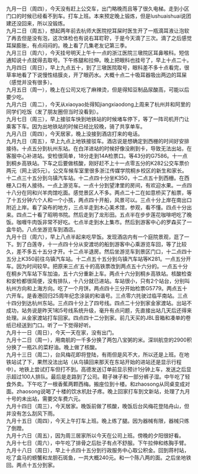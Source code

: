 九月一日（周四），今天没有赶上公交车，出门略晚而且等了很久电梯。走到小区门口的时候已经看不到车。打车上班。本来预定晚上锻炼，但是lushuaishuai说团建还没回来，所以没锻炼。</br>
九月二日（周五），想起两年前去杭师大医院挖耳屎时医生开了一瓶滴耳液让泡软了再去但是没有泡，这次体检也有说右耳耵聍，于是今天滴了三次。滴了之后感觉耳屎膨胀，有点闷闷的。晚上看了几集老友记第三季。</br>
九月三日（周六），今天挂号明天上午十一点的浙江医院三墩院区耳鼻喉科。短信通知说十点就得去取号。下午练腿和拉伸。晚上把眼科也挂号了，早上十点二十。</br>
九月四日（周日），早上九点五十，到了三墩医院取号，眼科差不多十点看完，很草率地看了下说慢性结膜炎，开了眼药水。大概十点二十吸耳器吸出两边的耳屎（感觉并没有很多）。</br>
九月五日（周一），晚上在公司又吃了麻辣烫，但是得知豆制品尿酸高，可能以后要少吃。</br>
九月六日（周二），今天从xiaoyao处得知jiangxiaodong上周来了杭州并和阿里的同学们吃饭（发了朋友圈但当时没看到）。</br>
九月七日（周三），早上接驳车快到地铁站的时候堵车停下，等了一阵司机开门让乘客下车。因为出地铁站的时候已经比较晚，骑了共享单车。</br>
九月八日（周四），今天居家，晚上没接到酒店打来的电话。</br>
九月九日（周五），早上九点上地铁接驳车。酒店说是想确定到西栅的时间好安排接待。十点五分到杭州东站。在白洋进站的时候好像没刷到卡，导致无法出站，在客服中心补进站。安检很简单，18分走到14A检票口。等43分的G7586。十一点到桐乡高铁站。下车之后要做核酸，刚好赶不上十一点零五分的K282公交车票价两元（网上说5元）。公交车候车室里很多浙江传媒学院桐乡校区的新生和家长。十二点三十五分到乌镇汽车站。十二点四十分坐K350，十二点五十到西栅。在西栅入口有人接待。一点上游览车。一点十分到望津里的房间，有欢迎水果。一点四十八分在同和兴羊肉馆吃面。感觉景区人不多。两点二十二在如意桥买了船票，等了十五分钟六个人和一个小孩，两点四十开船，风景可以。三点十分上岸在南出口附近上岸。看了染布的地方，三点半走到木心美术馆，参观，看不懂。四点十分出来。四点二十看了昭明书院。然后走到了龙形田。五点半在步步莲花咖啡吧吃了晚饭。咖喱牛肉饭非常不好吃。七点半走到水上集市。然后到游客中心的罗森买了一盒牛奶。八点坐游览车到酒店。</br>
九月十日（周六），早上八点半起来吃早饭。发现酒店内有一个庭院景观，逛了一下。到了白莲寺，十一点四十分从安渡坊的船到游客中心乘游览车回，等了比较久，差不多五十五分才开。十二点半退房。然后坐游览车到景区门口，十二点四十五分上K350前往乌镇汽车站。十二点五十五分到乌镇汽车站等K281。一点五分开车。因为时间较早。把原来三点′五十的高铁票改到两点五十六分的。一点五十分在桐乡汽车站下车加油，五十六分重新上车。两点十六分到桐乡高铁站。核酸检查和安检都很简便，没有排队，十八分就已进站。车站很小，只有2个站台，分别叫杭州方向和上海方向。吃了一个月饼。两点四十三分开始检票G5779。两点五十六开车。是香港回归25周年纪念涂装的和谐号。三点零六扥驶过临平南站。三点十四分到达杭州东站。三点四十分上了四号线。四点二十分到家金家渡站。出站不成功，站务说是昨天1和5号线系统升级，毫升有点问题，先直接出站几天后还得来处理。从金家渡站打车回家。四点四十二分到家。前几天买的JBL音箱和凑单的卷纸已经送到门口。听了一下觉得好听。</br>
九月十一日（周日），今天一天在家，没有出门。</br>
九月十二日（周一），用南航的一千多分换了两包八宝粥的米。深圳航空的2900积分换了一瓶2L的菜籽油。晚上做了核酸。</br>
九月十三日（周二），台风梅花即将登陆，有雨但是风不大，所以还是上班。在地铁站试了下，果然没法出站（从乌镇回来那天在东站开始的进站还是显示行程中）。地铁上尝试打车但打不到。高德发送订单前显示预计1分钟上车，发送之后显示超过100人排队。最后是走路到了公司。鞋子袜子和一部分裤子湿。中午吃了轻食外卖。下午吃了一根香蕉两颗西梅。搬座位到十楼。和zhaosong从同桌变成对面。zhaosong说喝了十楼的饮水机肚子疼。晚上回家打车到文新站，处理了九月十号的未出站，需要交车费六元。</br>
九月十四日（周三），今天居家。晚饭前做了核酸，晚饭后台风梅花登陆舟山，但并没有怎么刮风下雨。</br>
九月十五日（周四），今天上午打车上班。晚上练了腿。因为器械有限，器械只练了倒蹬。</br>
九月十六日（周五），因为周三居家所以今天在公司上班。傍晚的夕阳很好看。</br>
九月十七日（周六），中午吃了排骨之后肚子有点不舒服。下午拉伸和练胸手臂。</br>
九月十八日（周日），早上十点四十五分到行政服务中心取公积金。回到蒋村站，吃了盒马的螃蟹和龙胆石斑鱼，一共大概240元。和一个陈八两的面。之后坐地铁回。两点十五分到家。</br>
